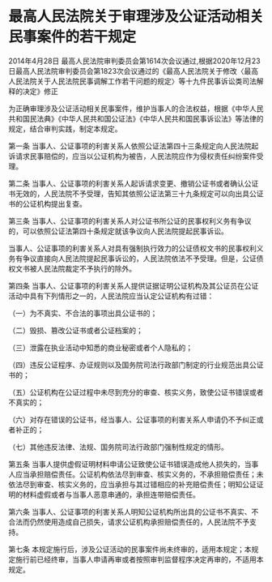 # 最高人民法院关于审理涉及公证活动相关民事案件的若干规定

2014年4月28日 最高人民法院审判委员会第1614次会议通过,根据2020年12月23日最高人民法院审判委员会第1823次会议通过的《最高人民法院关于修改〈最高人民法院关于人民法院民事调解工作若干问题的规定〉等十九件民事诉讼类司法解释的决定》修正

<!-- INFO END -->

为正确审理涉及公证活动相关民事案件，维护当事人的合法权益，根据《中华人民共和国民法典》《中华人民共和国公证法》《中华人民共和国民事诉讼法》等法律的规定，结合审判实践，制定本规定。

第一条 当事人、公证事项的利害关系人依照公证法第四十三条规定向人民法院起诉请求民事赔偿的，应当以公证机构为被告，人民法院应作为侵权责任纠纷案件受理。

第二条 当事人、公证事项的利害关系人起诉请求变更、撤销公证书或者确认公证书无效的，人民法院不予受理，告知其依照公证法第三十九条规定可以向出具公证书的公证机构提出复查。

第三条 当事人、公证事项的利害关系人对公证书所公证的民事权利义务有争议的，可以依照公证法第四十条规定就该争议向人民法院提起民事诉讼。

当事人、公证事项的利害关系人对具有强制执行效力的公证债权文书的民事权利义务有争议直接向人民法院提起民事诉讼的，人民法院依法不予受理。但是，公证债权文书被人民法院裁定不予执行的除外。

第四条 当事人、公证事项的利害关系人提供证据证明公证机构及其公证员在公证活动中具有下列情形之一的，人民法院应当认定公证机构有过错：

（一）为不真实、不合法的事项出具公证书的；

（二）毁损、篡改公证书或者公证档案的；

（三）泄露在执业活动中知悉的商业秘密或者个人隐私的；

（四）违反公证程序、办证规则以及国务院司法行政部门制定的行业规范出具公证书的；

（五）公证机构在公证过程中未尽到充分的审查、核实义务，致使公证书错误或者不真实的；

（六）对存在错误的公证书，经当事人、公证事项的利害关系人申请仍不予纠正或者补正的；

（七）其他违反法律、法规、国务院司法行政部门强制性规定的情形。

第五条 当事人提供虚假证明材料申请公证致使公证书错误造成他人损失的，当事人应当承担赔偿责任。公证机构依法尽到审查、核实义务的，不承担赔偿责任；未依法尽到审查、核实义务的，应当承担与其过错相应的补充赔偿责任；明知公证证明的材料虚假或者与当事人恶意串通的，承担连带赔偿责任。

第六条 当事人、公证事项的利害关系人明知公证机构所出具的公证书不真实、不合法而仍然使用造成自己损失，请求公证机构承担赔偿责任的，人民法院不予支持。

第七条 本规定施行后，涉及公证活动的民事案件尚未终审的，适用本规定；本规定施行前已经终审，当事人申请再审或者按照审判监督程序决定再审的，不适用本规定。